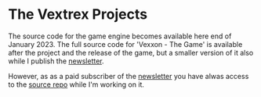# The Vextrex Projects

The source code for the game engine becomes available here end of January 2023.
The full source code for 'Vexxon - The Game' is available after the project and the release of the game,
but a smaller version of it also while I publish the [newsletter](https://vectrex.substack.com).

However, as as a paid subscriber of the [newsletter](https://vectrex.substack.com) you have alwas access to the [source repo](https://github.com/rogerboesch/playground) while I'm working on it.